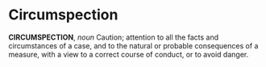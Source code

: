 # Circumspection

**CIRCUMSPECTION**, _noun_ Caution; attention to all the facts and circumstances of a case, and to the natural or probable consequences of a measure, with a view to a correct course of conduct, or to avoid danger.